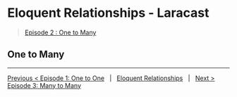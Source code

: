 # Eloquent Relationships - Laracast
> [Episode 2 : One to Many](https://laracasts.com/series/eloquent-relationships/episodes/2)

## One to Many


---

[Previous < Episode 1: One to One](onetoone.md) &nbsp; | &nbsp; [Eloquent Relationships](/eloquent/relationships/) &nbsp; | &nbsp; [Next > Episode 3: Many to Many](manytomany.md)
